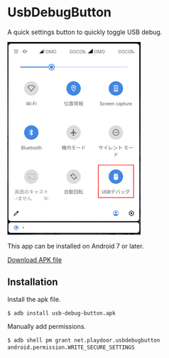 # UsbDebugButton

A quick settings button to quickly toggle USB debug.

![image](docs/Screenshot.png)

This app can be installed on Android 7 or later.

[Download APK file](https://github.com/kobayu777/UsbDebugButton/releases)

## Installation

Install the apk file.

```
$ adb install usb-debug-button.apk
```

Manually add permissions.

```
$ adb shell pm grant net.playdoor.usbdebugbutton android.permission.WRITE_SECURE_SETTINGS
```

